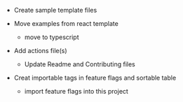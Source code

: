 - Create sample template files
- Move examples from react template
  - move to typescript
- Add actions file(s)

  - Update Readme and Contributing files

- Creat importable tags in feature flags and sortable table
  - import feature flags into this project
